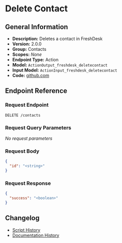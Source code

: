 <!-- BEGIN GENERATED CONTENT -->
# Delete Contact

## General Information

- **Description:** Deletes a contact in FreshDesk
- **Version:** 2.0.0
- **Group:** Contacts
- **Scopes:** _None_
- **Endpoint Type:** Action
- **Model:** `ActionOutput_freshdesk_deletecontact`
- **Input Model:** `ActionInput_freshdesk_deletecontact`
- **Code:** [github.com](https://github.com/NangoHQ/integration-templates/tree/main/integrations/freshdesk/actions/delete-contact.ts)


## Endpoint Reference

### Request Endpoint

`DELETE /contacts`

### Request Query Parameters

_No request parameters_

### Request Body

```json
{
  "id": "<string>"
}
```

### Request Response

```json
{
  "success": "<boolean>"
}
```

## Changelog

- [Script History](https://github.com/NangoHQ/integration-templates/commits/main/integrations/freshdesk/actions/delete-contact.ts)
- [Documentation History](https://github.com/NangoHQ/integration-templates/commits/main/integrations/freshdesk/actions/delete-contact.md)

<!-- END  GENERATED CONTENT -->

